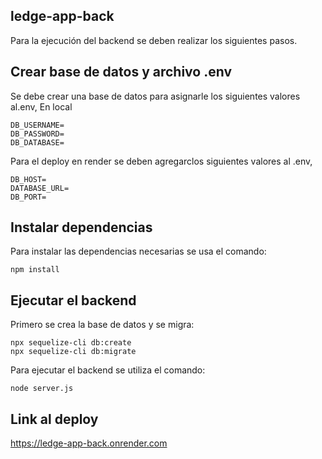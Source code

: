 ## ledge-app-back

Para la ejecución del backend se deben realizar los siguientes pasos.

## Crear base de datos y archivo .env

Se debe crear una base de datos para asignarle los siguientes valores al.env,
En local
```
DB_USERNAME=
DB_PASSWORD=
DB_DATABASE=
```
Para el deploy en render se deben agregarclos siguientes valores al .env,
```
DB_HOST=
DATABASE_URL=
DB_PORT=
```
## Instalar dependencias

Para instalar las dependencias necesarias se usa el comando:
```
npm install
```
## Ejecutar el backend
Primero se crea la base de datos y se migra:
```
npx sequelize-cli db:create
npx sequelize-cli db:migrate
```
Para ejecutar el backend se utiliza el comando:
```
node server.js
```
## Link al deploy
https://ledge-app-back.onrender.com
